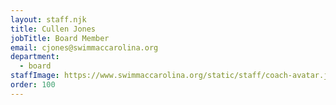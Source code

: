 ```yaml
---
layout: staff.njk
title: Cullen Jones
jobTitle: Board Member
email: cjones@swimmaccarolina.org
department:
  - board
staffImage: https://www.swimmaccarolina.org/static/staff/coach-avatar.jpg
order: 100
---
```

